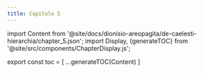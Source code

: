```yaml
---
title: Capítulo 5
---
```


import Content from '@site/docs/dionisio-areopagita/de-caelesti-hierarchia/chapter_5.json';
import Display, {generateTOC} from '@site/src/components/ChapterDisplay.js';

<Display data={Content} />

export const toc = [
  ...generateTOC(Content)
]
